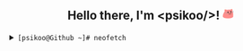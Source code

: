 <div align="center">
<h2 >Hello there, I'm &ltpsikoo/&gt! <img src="https://github.com/psikoo/psikoo/blob/main/assets/gif/partyblobcat.gif" width="20"></h2>
</div>
<details>
<summary><code>[psikoo@Github ~]# neofetch</code></summary>
<div>
<pre>
PPPPPPPPPPPPPPPPP                     iiii    ┌──psikoo@github──────────────────────────────────────────────────────┐
P::::::::::::::::P                   i::::i   ├──┰👤About me                                                         │
P::::::PPPPPP:::::P                   iiii    │  ├──>🖊️Name > psikoo || psi                                        │
PP:::::P     P:::::P                          │  ├──>👫Pronouns > he || she || it                                  │
  P::::P     P:::::P   ssssssssss   iiiiiii   │  ├──>📅Birth > 3rd oct. 2005 (19)                                  │
  P::::P     P:::::P ss::::::::::s  i:::::i   │  ├──>🌍Residence > europe/spain/madrid                             │
  P::::PPPPPP:::::Pss:::::::::::::s  i::::i   │  ├──>📖Language > en_US && es_ES                                    │
  P:::::::::::::PP s::::::ssss:::::s i::::i   │  └──>👷Ocupation > student                                          │
  P::::PPPPPPPPP    s:::::s  ssssss  i::::i   │                                                                     │
  P::::P              s::::::s       i::::i   ├──┰🌐Socials                                                         │
  P::::P                 s::::::s    i::::i   │  ├──>💻Linktre > linktr.ee/psikoo
  P::::P           ssssss   s:::::s  i::::i   │  └──>💻Discord > @psikoo
PP::::::PP         s:::::ssss::::::si::::::i  │
P::::::::P         s::::::::::::::s i::::::i  ├──┰🔍System information
P::::::::P          s:::::::::::ss  i::::::i  │  ├──> 💻OS > Tiny10 || Arch
PPPPPPPPPP           sssssssssss    iiiiiiii  │  ├──> 🎥GPU > GeForce RTX 3080
                                              │  ├──> ⚙️CPU > i9-10900KF @ 3.70GHz
                                              │  └──> 💾RAM > 60GiB DDR4
                                              └─────────────────────────────────────────────────────────────────────┘
</pre>
</div>
</details>
